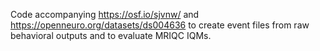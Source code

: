 Code accompanying https://osf.io/sjvnw/ and https://openneuro.org/datasets/ds004636 to create event files from raw behavioral outputs and to evaluate MRIQC IQMs.
